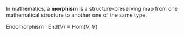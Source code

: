 In mathematics, a **morphism** is a structure-preserving map from one mathematical structure to another one of the same type. 

Endomorphism
  : $\mathrm{End}(V) \equiv \mathrm{Hom}(V,V)$